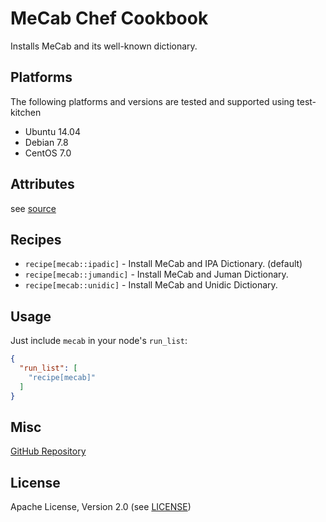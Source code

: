 MeCab Chef Cookbook
=======================
Installs MeCab and its well-known dictionary.

Platforms
---------
The following platforms and versions are tested and supported using test-kitchen
* Ubuntu 14.04
* Debian 7.8
* CentOS 7.0

Attributes
-----
see [source](attributes/default.rb)

Recipes
----------
* `recipe[mecab::ipadic]` - Install MeCab and IPA Dictionary. (default)
* `recipe[mecab::jumandic]` - Install MeCab and Juman Dictionary.
* `recipe[mecab::unidic]` - Install MeCab and Unidic Dictionary.

Usage
-----
Just include `mecab` in your node's `run_list`:

```json
{
  "run_list": [
    "recipe[mecab]"
  ]
}
```

Misc
----
[GitHub Repository](http://github.com/kogecoo/chef-mecab)

License
-------------------
Apache License, Version 2.0 (see [LICENSE](LICENSE))

